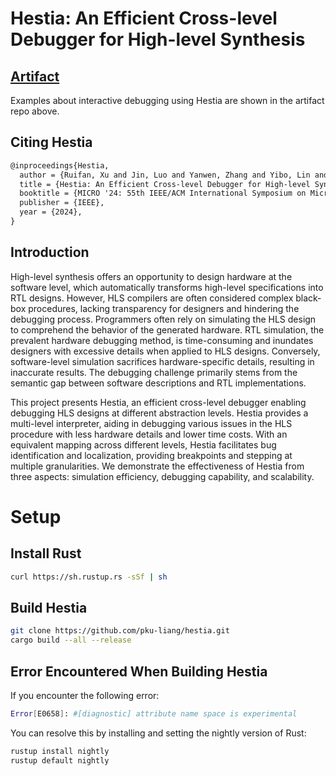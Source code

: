 # Hestia: An Efficient Cross-level Debugger for High-level Synthesis

## [Artifact](https://github.com/pku-liang/hestia-artifact)
Examples about interactive debugging using Hestia are shown in the artifact repo above.

## Citing Hestia
```latex
@inproceedings{Hestia,
  author = {Ruifan, Xu and Jin, Luo and Yanwen, Zhang and Yibo, Lin and Runsheng, Wang and Ru, Huang and Yun, Liang},
  title = {Hestia: An Efficient Cross-level Debugger for High-level Synthesis},
  booktitle = {MICRO '24: 55th IEEE/ACM International Symposium on Microarchitecture},
  publisher = {IEEE},
  year = {2024},
}
```

## Introduction

High-level synthesis offers an opportunity to design hardware at the software level, which automatically transforms high-level specifications into RTL designs. However, HLS compilers are often considered complex black-box procedures, lacking transparency for designers and hindering the debugging process. Programmers often rely on simulating the HLS design to comprehend the behavior of the generated hardware. RTL simulation, the prevalent hardware debugging method, is time-consuming and inundates designers with excessive details when applied to HLS designs. Conversely, software-level simulation sacrifices hardware-specific details, resulting in inaccurate results. The debugging challenge primarily stems from the semantic gap between software descriptions and RTL implementations. 

This project presents Hestia, an efficient cross-level debugger enabling debugging HLS designs at different abstraction levels. Hestia provides a multi-level interpreter, aiding in debugging various issues in the HLS procedure with less hardware details and lower time costs. With an equivalent mapping across different levels, Hestia facilitates bug identification and localization, providing breakpoints and stepping at multiple granularities. We demonstrate the effectiveness of Hestia from three aspects: simulation efficiency, debugging capability, and scalability.

# Setup

## Install Rust

```bash
curl https://sh.rustup.rs -sSf | sh
```

## Build Hestia

```bash
git clone https://github.com/pku-liang/hestia.git
cargo build --all --release
```

## Error Encountered When Building Hestia

If you encounter the following error:
```bash
Error[E0658]: #[diagnostic] attribute name space is experimental
```

You can resolve this by installing and setting the nightly version of Rust:

```bash
rustup install nightly
rustup default nightly
```
